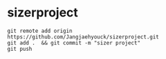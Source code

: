 # sizerproject
```
git remote add origin https://github.com/Jangjaehyouck/sizerproject.git
git add .  && git commit -m "sizer project"
git push
```
